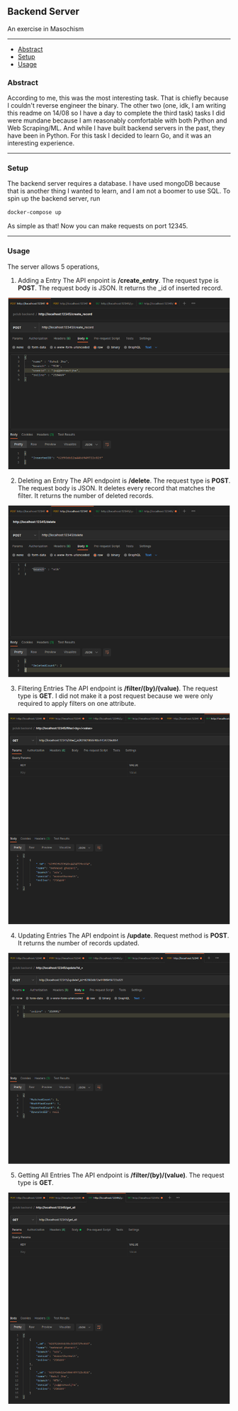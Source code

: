 ## Backend Server
An exercise in Masochism

-------------------------
- [Abstract](#abstract)
- [Setup](#setup)
- [Usage](#usage)

### Abstract
According to me, this was the most interesting task. That is chiefly because I couldn't reverse engineer the binary. The other two (one, idk, I am writing this readme on 14/08 so I have a day to complete the third task) tasks I did were mundane because I am reasonably comfortable with both Python and Web Scraping/ML. And while I have built backend servers in the past, they have been in Python. For this task I decided to learn Go, and it was an interesting experience.

-------------------------
### Setup
The backend server requires a database. I have used mongoDB because that is another thing I wanted to learn, and I am not a boomer to use SQL. To spin up the backend server, run
```bash
docker-compose up
```
As simple as that! Now you can make requests on port 12345. 

-------------------------
### Usage
The server allows 5 operations, 
1. Adding a Entry
The API enpoint is **/create_entry**. The request type is **POST**.
The request body is JSON.
It returns the _id of inserted record.
<p align="center"><img src="images/add-postman.png" width="500"></p>

2. Deleting an Entry
The API endpoint is **/delete**. The request type is **POST**. The request body is JSON. It deletes every record that matches the filter. It returns the number of deleted records.
<p align="center"><img src="images/del-postman.png" width="500"></p>

3. Filtering Entries
The API endpoint is **/filter/(by)/(value)**. The request type is **GET**. I did not make it a post request because we were only required to apply filters on one attribute.
<p align="center"><img src="images/filter-postman.png" width="500"></p>

4. Updating Entries
The API endpoint is **/update**. Request method is **POST**. It returns the number of records updated.
<p align="center"><img src="images/update-postman.png" width="500"></p>

5. Getting All Entries
The API endpoint is **/filter/(by)/(value)**. The request type is **GET**. 
<p align="center"><img src="images/get_all-postman.png" width="500"></p>